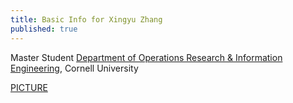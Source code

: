 ```yaml
---
title: Basic Info for Xingyu Zhang
published: true
---
```


Master Student
[Department of Operations Research & Information Engineering](https://www.orie.cornell.edu/orie), Cornell University

[PICTURE](/assets/self_portrait.pdf)


